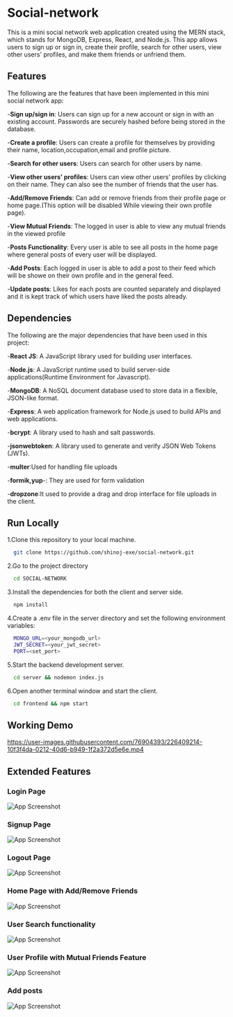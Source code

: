 # Social-network
This is a mini social network web application created using the MERN stack, which stands for MongoDB, Express, React, and Node.js. This app allows users to sign up or sign in, create their profile, search for other users, view other users' profiles, and make them friends or unfriend them.

## Features
The following are the features that have been implemented in this mini social network app:

-**Sign up/sign in**: Users can sign up for a new account or sign in with an existing account. Passwords are securely hashed before being stored in the database.

-**Create a profile**: Users can create a profile for themselves by providing their name, location,occupation,email and profile picture.

-**Search for other users**: Users can search for other users by name.

-**View other users' profiles**: Users can view other users' profiles by clicking on their name. They can also see the number of friends that the user has.

-**Add/Remove Friends**: Can add or remove friends from their profile page or home page.(This option will be disabled While viewing their own profile page).

-**View Mutual Friends**: The logged in user is able to view any mutual friends in the viewed profile 

-**Posts Functionality**: Every user is able to see all posts in the home page where general posts of every user will be displayed.

-**Add Posts**: Each logged in user is able to add a post to their feed which will be showe on their own profile and in the general feed.

-**Update posts**: Likes for each posts are counted separately and displayed and it is kept track of which users have liked the posts already.


## Dependencies
The following are the major dependencies that have been used in this project:

-**React JS**: A JavaScript library used for building user interfaces.

-**Node.js**: A JavaScript runtime used to build server-side applications(Runtime Environment for Javascript).

-**MongoDB**: A NoSQL document database used to store data in a flexible, JSON-like format.

-**Express**: A web application framework for Node.js used to build APIs and web applications.

-**bcrypt**: A library used to hash and salt passwords.

-**jsonwebtoken**: A library used to generate and verify JSON Web Tokens (JWTs).

-**multer**:Used for handling file uploads 

-**formik,yup**-: They are used for form validation

-**dropzone**:It used to provide a drag and drop interface for file uploads in the client.



## Run Locally

1.Clone this repository to your local machine.

```bash
  git clone https://github.com/shinoj-exe/social-network.git
```

2.Go to the project directory

```bash
  cd SOCIAL-NETWORK
```

3.Install the dependencies for both the client and server side.

```bash
  npm install
```

4.Create a .env file in the server directory and set the following environment variables:

```bash
  MONGO_URL=<your_mongodb_url>
  JWT_SECRET=<your_jwt_secret>
  PORT=<set_port>
```


5.Start the backend development server.

```bash
  cd server && nodemon index.js
```

6.Open another terminal window and start the client.
```bash
  cd frontend && npm start
```

## Working Demo

https://user-images.githubusercontent.com/76904393/226409214-10f3f4da-0212-40d6-b949-1f2a372d5e6e.mp4


## Extended Features


### Login Page
![App Screenshot](https://github.com/shinoj-exe/social-network/blob/master/Screenshots/login.png?raw=true)

### Signup Page
![App Screenshot](https://github.com/shinoj-exe/social-network/blob/master/Screenshots/signup.png?raw=true)

### Logout Page
![App Screenshot](https://github.com/shinoj-exe/social-network/blob/master/Screenshots/logout.png?raw=true)


### Home Page with Add/Remove Friends
![App Screenshot](https://github.com/shinoj-exe/social-network/blob/master/Screenshots/homepage.png?raw=true)

### User Search functionality
![App Screenshot](https://github.com/shinoj-exe/social-network/blob/master/Screenshots/search_functionality.png?raw=true)

### User Profile with Mutual Friends Feature
![App Screenshot](https://github.com/shinoj-exe/social-network/blob/master/Screenshots/userProfile_mutual.png?raw=true)

### Add posts
![App Screenshot](https://github.com/shinoj-exe/social-network/blob/master/Screenshots/add_new_posts.png?raw=true)
